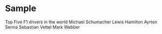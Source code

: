 # Sample

Top Five F1 drivers in the world
Michael Schumacher
Lewis Hamilton
Ayrton Senna
Sebastian Vettel
Mark Webber
